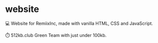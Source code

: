 # website
💻  Website for RemiixInc, made with vanilla HTML, CSS and JavaScript.

⏱️  512kb.club Green Team with just under 100kb.